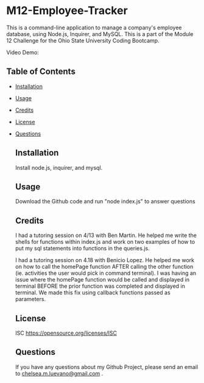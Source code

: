 # M12-Employee-Tracker
This is a command-line application to manage a company's employee database, using Node.js, Inquirer, and MySQL. This is a part of the Module 12 Challenge for the Ohio State University Coding Bootcamp.

Video Demo: 

## Table of Contents
  - [Installation](#installation)
  - [Usage](#usage)
  - [Credits](#credits)
  - [License](#license)
  - [Questions](#questions)

    ## Installation
    Install node.js, inquirer, and mysql.
  
    ## Usage
    Download the Github code and run "node index.js" to answer questions

    ## Credits
    I had a tutoring session on 4/13 with Ben Martin. He helped me write the shells for functions within index.js and work on two examples of how to put my sql statements into functions in the queries.js.

    I had a tutoring session on 4.18 with Benicio Lopez. He helped me work on how to call the homePage function AFTER calling the other function (ie. activities the user would pick in command terminal). I was having an issue where the homePage function would be called and displayed in terminal BEFORE the prior function was completed and displayed in terminal. We made this fix using callback functions passed as parameters. 

    ## License
    ISC https://opensource.org/licenses/ISC
  
    ## Questions
    If you have any questions about my Github Project, please send an email to chelsea.m.luevano@gmail.com .

